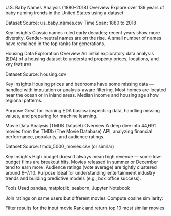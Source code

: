 
 U.S. Baby Names Analysis (1880–2018)
Overview
Explore over 139 years of baby naming trends in the United States using a dataset 

Dataset
Source: us_baby_names.csv
Time Span: 1880 to 2018

 Key Insights
Classic names ruled early decades; recent years show more diversity.
Gender-neutral names are on the rise.
A small number of names have remained in the top ranks for generations.

 Housing Data Exploration
Overview
An initial exploratory data analysis (EDA) of a housing dataset to understand property prices, locations, and key features.

Dataset
Source: housing.csv

 Key Insights
Housing prices and bedrooms have some missing data — handled with imputation or analysis-aware filtering.
Most homes are located near the ocean or in inland areas.
Median income and housing age show regional patterns.

Purpose
Great for learning EDA basics: inspecting data, handling missing values, and preparing for machine learning.



Movie Data Analysis (TMDB Dataset)
Overview
A deep dive into 44,691 movies from the TMDb (The Movie Database) API, analyzing financial performance, popularity, and audience ratings.

Dataset
Source: tmdb_5000_movies.csv (or similar)

Key Insights
High budget doesn’t always mean high revenue — some low-budget films are breakout hits.
Movies released in summer or December tend to earn more.
Audience ratings (vote average) are tightly clustered around 6–7/10.
 Purpose
Ideal for understanding entertainment industry trends and building predictive models (e.g., box office success).

 Tools Used
pandas, matplotlib, seaborn, Jupyter Notebook
  
Join ratings on same users but different movies
Compute cosine similarity:

Filter results for the input movie
Rank and return top 10 most similar movies
